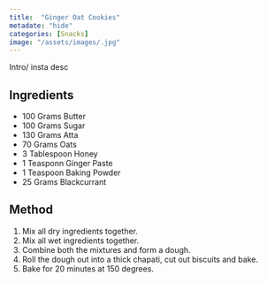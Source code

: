 ```yaml
---
title:  "Ginger Oat Cookies"
metadate: "hide"
categories: [Snacks]
image: "/assets/images/.jpg"
---
```


Intro/ insta desc 

## Ingredients

- 100 Grams Butter
- 100 Grams Sugar
- 130 Grams Atta 
- 70 Grams Oats
- 3 Tablespoon Honey
- 1 Teasponn Ginger Paste
- 1 Teaspoon Baking Powder
- 25 Grams Blackcurrant

## Method

1. Mix all dry ingredients together. 
2. Mix all wet ingredients together. 
3. Combine both the mixtures and form a dough. 
4. Roll the dough out into a thick chapati, cut out biscuits and bake. 
5. Bake for 20 minutes at 150 degrees. 
 

